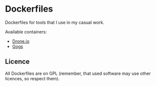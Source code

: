 # Dockerfiles

Dockerfiles for tools that I use in my casual work.

Available containers:

- [Drone.io][drone]
- [Gogs][gogs]

## Licence

All Dockerfiles are on GPL (remember, that used software may use other
licences, so respect them).

[drone]: http://drone.io "CI server written in Go that use Docker"
[gogs]:  http://gogs.io  "Git hosting service written in Go"
